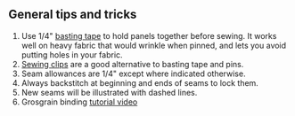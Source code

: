 
## General tips and tricks
1. Use 1/4" [basting tape](https://www.sailrite.com/Sewing-Tips-Using-Basting-Tape) to hold panels together before sewing. It works well on heavy fabric that would wrinkle when pinned, and lets you avoid putting holes in your fabric.
1. [Sewing clips](https://www.artnews.com/art-news/product-recommendations/best-sewing-clips-1202693328/) are a good alternative to basting tape and pins.
1. Seam allowances are 1/4" except where indicated otherwise.
1. Always backstitch at beginning and ends of seams to lock them.
1. New seams will be illustrated with dashed lines.
1. Grosgrain binding [tutorial video](https://www.youtube.com/watch?v=2OiW_xMY2Pc)